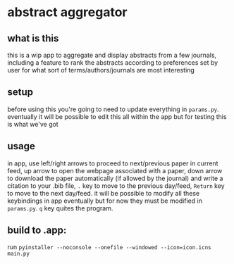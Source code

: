 # abstract aggregator

## what is this
this is a wip app to aggregate and display abstracts from a few journals, including a feature to rank the abstracts according to preferences set by user for what sort of terms/authors/journals are most interesting

## setup
before using this you're going to need to update everything in `params.py`. eventually it will be possible to edit this all within the app but for testing this is what we've got

## usage
in app, use left/right arrows to proceed to next/previous paper in current feed, up arrow to open the webpage associated with a paper, down arrow to download the paper automatically (if allowed by the journal) and write a citation to your .bib file, `.` key to move to the previous day/feed, `Return` key to move to the next day/feed. it will be possible to modify all these keybindings in app eventually but for now they must be modified in `params.py`. `q` key quites the program.

## build to .app:
run `pyinstaller --noconsole --onefile --windowed --icon=icon.icns main.py`